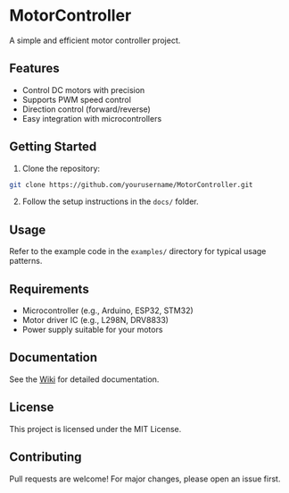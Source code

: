 # MotorController

A simple and efficient motor controller project.

## Features

- Control DC motors with precision
- Supports PWM speed control
- Direction control (forward/reverse)
- Easy integration with microcontrollers

## Getting Started

1. Clone the repository:
  ```bash
  git clone https://github.com/yourusername/MotorController.git
  ```
2. Follow the setup instructions in the `docs/` folder.

## Usage

Refer to the example code in the `examples/` directory for typical usage patterns.

## Requirements

- Microcontroller (e.g., Arduino, ESP32, STM32)
- Motor driver IC (e.g., L298N, DRV8833)
- Power supply suitable for your motors

## Documentation

See the [Wiki](https://github.com/yourusername/MotorController/wiki) for detailed documentation.

## License

This project is licensed under the MIT License.

## Contributing

Pull requests are welcome! For major changes, please open an issue first.
